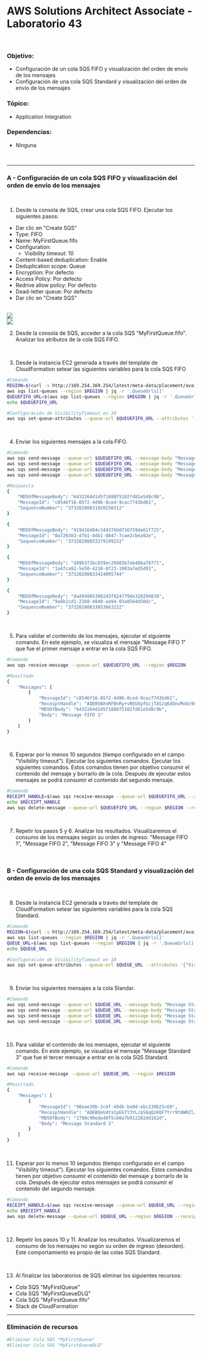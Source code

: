 # AWS Solutions Architect Associate - Laboratorio 43

<br>

### Objetivo: 
*  Configuración de un cola SQS FIFO y visualización del orden de envío de los mensajes
*  Configuración de una cola SQS Standard y visualización del orden de envío de los mensajes

### Tópico:
* Application Integration

### Dependencias:
* Ninguna

<br>


---

### A - Configuración de un cola SQS FIFO y visualización del orden de envío de los mensajes

<br>

1. Desde la consola de SQS, crear una cola SQS FIFO. Ejecutar los siguientes pasos:
 - Dar clic en "Create SQS"
 - Type: FIFO
 - Name: MyFirstQueue.fifo
 - Configuration:
    - Visibility timeout: 10
 - Content-based deduplication: Enable
 - Deduplication scope: Queue
 - Encryption: Por defecto
 - Access Policy: Por defecto
 - Redrive allow policy: Por defecto
 - Dead-letter queue: Por defecto
 - Dar clic en "Create SQS"

<br>

<img src="images/Lab43_01.jpg">

<br>

<img src="images/Lab43_02.jpg">

<br>

2. Desde la consola de SQS, acceder a la cola SQS "MyFirstQueue.fifo". Analizar los atributos de la cola SQS FIFO.

<br>

3. Desde la instancia EC2 generada a través del template de CloudFormation setear las siguientes variables para la cola SQS FIFO

```bash
#Comando
REGION=$(curl -s http://169.254.169.254/latest/meta-data/placement/availability-zone | sed 's/\(.*\)[a-z]/\1/')
aws sqs list-queues --region $REGION | jq -r '.QueueUrls[]'
QUEUEFIFO_URL=$(aws sqs list-queues --region $REGION | jq -r '.QueueUrls[]' | awk 'NR==2{print $1}')
echo $QUEUEFIFO_URL

#Configuración de VisibilityTimeout en 10
aws sqs set-queue-attributes --queue-url $QUEUEFIFO_URL --attributes '{"VisibilityTimeout": "10"}' --region $REGION
```

<br>

4. Enviar los siguientes mensajes a la cola FIFO. 

```bash
#Comando
aws sqs send-message --queue-url $QUEUEFIFO_URL --message-body "Message FIFO 1" --region $REGION --message-group-id 10
aws sqs send-message --queue-url $QUEUEFIFO_URL --message-body "Message FIFO 2" --region $REGION --message-group-id 10
aws sqs send-message --queue-url $QUEUEFIFO_URL --message-body "Message FIFO 3" --region $REGION --message-group-id 10
aws sqs send-message --queue-url $QUEUEFIFO_URL --message-body "Message FIFO 4" --region $REGION --message-group-id 10

#Respuesta
{
    "MD5OfMessageBody": "6432264d145f1888f5102fd81e5d8c9b",
    "MessageId": "c8546f16-05f2-4d96-8ced-9cac7743bd61",
    "SequenceNumber": "37320280831020256512"
}

{
    "MD5OfMessageBody": "919d16d84c344376b0716759de61f725",
    "MessageId": "0a720383-d7b1-4db1-8847-7cae2cbea92e",
    "SequenceNumber": "37320280833279199232"
}

{
    "MD5OfMessageBody": "d49b371bc839ec26603b7ab48ba78771",
    "MessageId": "1a4fca92-5e50-4210-8f23-1903a7ed5d91",
    "SequenceNumber": "37320280833424095744"
}

{
    "MD5OfMessageBody": "dad94965300243f824779de320294839",
    "MessageId": "9a6b1cd1-23b8-4840-aa94-03a8564d50dc",
    "SequenceNumber": "37320280833853663232"
}
```

<br>

5. Para validar el contenido de los mensajes, ejecutar el siguiente comando. En este ejemplo, se visualiza el mensaje "Message FIFO 1" que fue el primer mensaje a entrar en la cola SQS FIFO.

```bash
#Comando
aws sqs receive-message --queue-url $QUEUEFIFO_URL --region $REGION

#Resultado
{
    "Messages": [
        {
            "MessageId": "c8546f16-05f2-4d96-8ced-9cac7743bd61",
            "ReceiptHandle": "AQEBSWXnRFBnRy+vREUXpfGcjTAS2q6dQnvMoUc9G0NP4jsrgnTjNpRbCsSH3zV/iB44vek08CC96GBl6oxeHGnl5XDcOhx6pahjPhigcV3AOu8AguGplpAvtiF2iUfATt0nTc4woIz4qFuYOOc7xRI81kxNARAs+U1UjzCq7OaLhTUCtdTSeK9gxf0MttI7LXdNsbe3ANPxdCpxz1htr3rRKo94TttAhzkkoEOV6O9UvJfQc1uZk9ZWezY8EFLqIKv9f5zMRdbssLYCSWruUm9IEfzdTrR9NQ/OOcvGOPVf8zU=",
            "MD5OfBody": "6432264d145f1888f5102fd81e5d8c9b",
            "Body": "Message FIFO 1"
        }
    ]
}
```

<br>

6. Esperar por lo menos 10 segundos (tiempo configurado en el campo "Visibility timeout"). Ejecutar los siguientes comandos. Ejecutar los siguientes comandos. Estos comandos tienen por objetivo consumir el contenido del mensaje y borrarlo de la cola. Después de ejecutar estos mensajes se podrá consumir el contenido del segundo mensaje.

```bash
#Comando
RECEIPT_HANDLE=$(aws sqs receive-message --queue-url $QUEUEFIFO_URL --region $REGION | jq -r '.Messages[] | .ReceiptHandle')
echo $RECEIPT_HANDLE
aws sqs delete-message --queue-url $QUEUEFIFO_URL --region $REGION --receipt-handle $RECEIPT_HANDLE
```

<br>

7. Repetir los pasos 5 y 6. Analizar los resultados. Visualizaremos el consumo de los mensajes según su orden de ingreso: "Message FIFO 1", "Message FIFO 2", "Message FIFO 3" y "Message FIFO 4"

<br>


### B - Configuración de una cola SQS Standard y visualización del orden de envío de los mensajes

<br>

8. Desde la instancia EC2 generada a través del template de CloudFormation setear las siguientes variables para la cola SQS Standard.

```bash
#Comando
REGION=$(curl -s http://169.254.169.254/latest/meta-data/placement/availability-zone | sed 's/\(.*\)[a-z]/\1/')
aws sqs list-queues --region $REGION | jq -r '.QueueUrls[]'
QUEUE_URL=$(aws sqs list-queues --region $REGION | jq -r '.QueueUrls[]' | awk 'NR==1{print $1}')
echo $QUEUE_URL

#Configuración de VisibilityTimeout en 10
aws sqs set-queue-attributes --queue-url $QUEUE_URL --attributes '{"VisibilityTimeout": "10"}' --region $REGION
```

<br>

9. Enviar los siguientes mensajes a la cola Standar. 

```bash
#Comando
aws sqs send-message --queue-url $QUEUE_URL --message-body "Message Standard 1" --region $REGION
aws sqs send-message --queue-url $QUEUE_URL --message-body "Message Standard 2" --region $REGION
aws sqs send-message --queue-url $QUEUE_URL --message-body "Message Standard 3" --region $REGION
aws sqs send-message --queue-url $QUEUE_URL --message-body "Message Standard 4" --region $REGION
```

<br>

10. Para validar el contenido de los mensajes, ejecutar el siguiente comando. En este ejemplo, se visualiza el mensaje "Message Standard 3" que fue el tercer mensaje a entrar en la cola SQS Standard.

```bash
#Comando
aws sqs receive-message --queue-url $QUEUE_URL --region $REGION

#Resultado
{
    "Messages": [
        {
            "MessageId": "90eae39b-2c4f-49db-ba0d-ebc230b25c69",
            "ReceiptHandle": "AQEBQeU4YsCpEkTY3YL/pS8qQzKQFTtrr9t8WRZl/TuuvjGMbWqg63eeeeCZvEabcbuD1ponx9ZXAjs2qCkPpy4tn3XtwLlNGLXAEg0AHiBcHignnqrEVz81hXekUmFjiimSh8B3sRtZWz9s3V9JKAYy33YvdF4WRHw5JO/51Upj8YrgkuxC1LvQTM9B+WL1A+4N4p1u9QY0jbhOhIQAjcluBFKVJrcr/F90VINsoP8Rphcxm7Q1jQCnbfDn8Ll+gzMqyMhGZ8DBpWKKE/bQUQslhqFGB0qlmGWYc11ia/iBk10E/wcWnwNUbDSigmhmo7JGUGsaA8kue23A1RXTxPJsawBTdmQazTlluOyys/CDMBTcvrX/Y//J9MVlhkzmhQ3Euk3DdON6uKhyIIKOJIVk4Q==",
            "MD5OfBody": "1780c90eda48f5cb0a7b912202dd162d",
            "Body": "Message Standard 3"
        }
    ]
}
```

<br>

11. Esperar por lo menos 10 segundos (tiempo configurado en el campo "Visibility timeout"). Ejecutar los siguientes comandos. Estos comandos tienen por objetivo consumir el contenido del mensaje y borrarlo de la cola. Después de ejecutar estos mensajes se podrá consumir el contenido del segundo mensaje.

```bash
#Comando
RECEIPT_HANDLE=$(aws sqs receive-message --queue-url $QUEUE_URL --region $REGION | jq -r '.Messages[] | .ReceiptHandle')
echo $RECEIPT_HANDLE
aws sqs delete-message --queue-url $QUEUE_URL --region $REGION --receipt-handle $RECEIPT_HANDLE
```

<br>

12. Repetir los pasos 10 y 11. Analizar los resultados. Visualizaremos el consumo de los mensajes no según su orden de ingreso (desorden). Este comportamiento es propio de las colas SQS Standard.

<br>

13. Al finalizar los laboratorios de SQS eliminar los siguientes recursos:
 - Cola SQS "MyFirstQueue"
 - Cola SQS "MyFirstQueueDLQ"
 - Cola SQS "MyFirstQueue.fifo"
 - Stack de CloudFormation


---

### Eliminación de recursos

```bash
#Eliminar Cola SQS "MyFirstQueue"
#Eliminar Cola SQS "MyFirstQueueDLQ"
```
